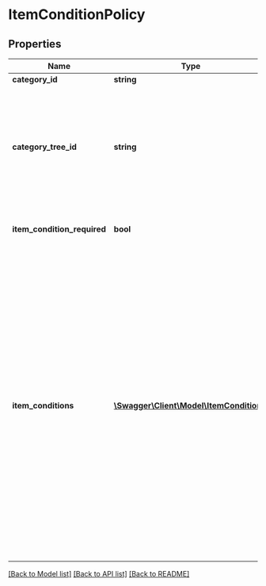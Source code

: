 # ItemConditionPolicy

## Properties
Name | Type | Description | Notes
------------ | ------------- | ------------- | -------------
**category_id** | **string** | The category ID to which the item-condition policy applies. | [optional] 
**category_tree_id** | **string** | A value that indicates the root node of the category tree used for the response set. Each marketplace is based on a category tree whose root node is indicated by this unique category ID value. All category policy information returned by this call pertains to the categories included below this root node of the tree.    &lt;br&gt;&lt;br&gt;A &lt;i&gt;category tree&lt;/i&gt; is a hierarchical framework of eBay categories that begins at the root node of the tree and extends to include all the child nodes in the tree. Each child node in the tree is an eBay category that is represented by a unique &lt;b&gt;categoryId&lt;/b&gt; value. Within a category tree, the root node has no parent node and &lt;i&gt;leaf nodes&lt;/i&gt; are nodes that have no child nodes. | [optional] 
**item_condition_required** | **bool** | This flag denotes whether or not you must list the item condition in a listing for the specified category. If set to &lt;code&gt;true&lt;/code&gt;, you must specify an item condition for the associated category. | [optional] 
**item_conditions** | [**\Swagger\Client\Model\ItemCondition[]**](ItemCondition.md) | The item-condition values allowed in the category.&lt;br /&gt;&lt;br /&gt;&lt;span class&#x3D;\&quot;tablenote\&quot;&gt;&lt;b&gt;Note: &lt;/b&gt;In all eBay marketplaces, Condition ID 2000 now maps to an item condition of &#x27;Certified Refurbished&#x27;, and not &#x27;Manufacturer Refurbished&#x27;. To list an item as &#x27;Certified Refurbished&#x27;, a seller must be pre-qualified by eBay for this feature. Any seller who is not eligible for this feature will be blocked if they try to create a new listing or revise an existing listing with this item condition.&lt;br&gt;&lt;br&gt; Any seller that is interested in eligibility requirements to list with &#x27;Certified Refurbished&#x27; should see the &lt;a href&#x3D;\&quot;https://pages.ebay.com/seller-center/listing-and-marketing/certified-refurbished-program.html\&quot; target&#x3D;\&quot;_blank\&quot;&gt;Certified refurbished program&lt;/a&gt; page in Seller Center. &lt;/span&gt;&lt;br /&gt;&lt;br /&gt;&lt;span class&#x3D;\&quot;tablenote\&quot;&gt;&lt;b&gt;Note:&lt;/b&gt; For the Cell Phones &amp; Smartphones category (9355), the &lt;code&gt;SELLER_REFURBISHED&lt;/code&gt; condition is being deprecated. Sellers trying to list an item in this category (9355) with the condition &lt;code&gt;SELLER_REFURBISHED&lt;/code&gt; will be blocked. Starting September 1, 2021, existing listings for this category (9355) with this item condition will be ended by eBay but three new additional refurbished items conditions will be available: &lt;code&gt;EXCELLENT_REFURBISHED&lt;/code&gt;, &lt;code&gt;VERY_GOOD_REFURBISHED&lt;/code&gt;, and &lt;code&gt;GOOD_REFURBISHED&lt;/code&gt;. To be eligible to list with these three item conditions, sellers will have to go through an application process. See &lt;a href&#x3D;\&quot;https://www.ebay.com/help/selling/listings/creating-managing-listings/item-conditions-category?id&#x3D;4765#section4\&quot;  target&#x3D;\&quot;_blank\&quot;&gt;Cameras &amp; Photo, Cell Phones &amp; Accessories...&lt;/a&gt; for details.&lt;/span&gt; | [optional] 

[[Back to Model list]](../../README.md#documentation-for-models) [[Back to API list]](../../README.md#documentation-for-api-endpoints) [[Back to README]](../../README.md)

